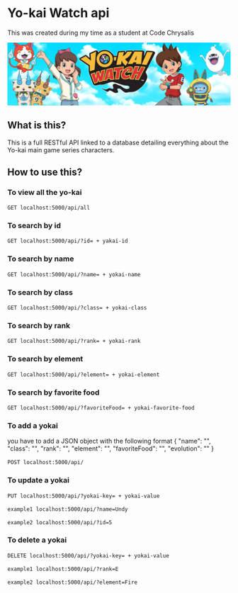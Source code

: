 # Yo-kai Watch api

This was created during my time as a student at Code Chrysalis

![Yokai Watch](./img/yokai.jpg)

## What is this?

This is a full RESTful API linked to a database detailing everything about the Yo-kai main game series characters.

## How to use this?

### To view all the yo-kai
```
GET localhost:5000/api/all
```

### To search by id
```
GET localhost:5000/api/?id= + yakai-id
```

### To search by name
```
GET localhost:5000/api/?name= + yokai-name
```

### To search by class
```
GET localhost:5000/api/?class= + yokai-class
```

### To search by rank
```
GET localhost:5000/api/?rank= + yokai-rank
```

### To search by element
```
GET localhost:5000/api/?element= + yokai-element
```

### To search by favorite food
```
GET localhost:5000/api/?favoriteFood= + yokai-favorite-food
```

### To add a yokai
you have to add a JSON object with the following format
    {
        "name": "",
        "class": "",
        "rank": "",
        "element": "",
        "favoriteFood": "",
        "evolution": ""
    }
```
POST localhost:5000/api/
```

### To update a yokai
```
PUT localhost:5000/api/?yokai-key= + yokai-value
```
```
example1 localhost:5000/api/?name=Undy
```
```
example2 localhost:5000/api/?id=5
```

### To delete a yokai
```
DELETE localhost:5000/api/?yokai-key= + yokai-value
```
```
example1 localhost:5000/api/?rank=E
```
```
example2 localhost:5000/api/?element=Fire
```
